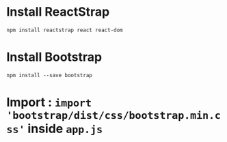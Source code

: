 # Install ReactStrap
`npm install reactstrap react react-dom`

# Install Bootstrap
`npm install --save bootstrap`

# Import : `import 'bootstrap/dist/css/bootstrap.min.css'` inside `app.js`